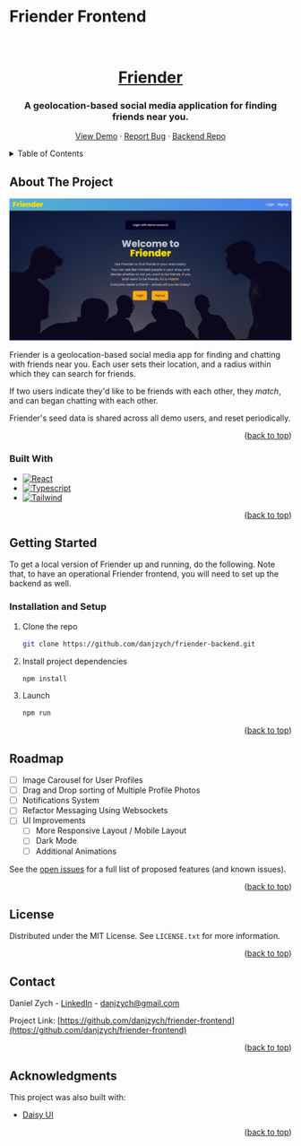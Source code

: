 <a name="readme-top"></a>

# Friender Frontend

<br />
<div align="center">
  <a href="https://github.com/danjzych/friender-frontend">
    <h1>Friender</h1>
  </a>

  <h3 align="center">A geolocation-based social media application for finding friends near you.</h3>

  <p align="center">
    <a href="http://friender.danielzych.com/">View Demo</a>
    ·
    <a href="https://github.com/danjzych/friender-frontend/issues">Report Bug</a>
    ·
    <a href="https://github.com/danjzych/friender-backend">Backend Repo</a>
  </p>
</div>

<!-- TABLE OF CONTENTS -->
<details>
  <summary>Table of Contents</summary>
  <ol>
    <li>
      <a href="#about-the-project">About The Project</a>
      <ul>
        <li><a href="#built-with">Built With</a></li>
      </ul>
    </li>
    <li>
      <a href="#getting-started">Getting Started</a>
      <ul>
        <li><a href="#prerequisites">Prerequisites</a></li>
        <li><a href="#installation">Installation</a></li>
      </ul>
    </li>
    <li><a href="#roadmap">Roadmap</a></li>
    <li><a href="#license">License</a></li>
    <li><a href="#contact">Contact</a></li>
    <li><a href="#acknowledgments">Acknowledgments</a></li>
  </ol>
</details>

<!-- ABOUT THE PROJECT -->

## About The Project

[![Product Name Screen Shot][product-screenshot]](https://example.com)

Friender is a geolocation-based social media app for finding and chatting with friends near you. Each user sets their location, and a radius within which they can search for friends.

If two users indicate they'd like to be friends with each other, they _match_, and can began chatting with each other.

Friender's seed data is shared across all demo users, and reset periodically.

<p align="right">(<a href="#readme-top">back to top</a>)</p>

### Built With

- [![React][React.js]][React-url]
- [![Typescript][Typescript-lang]][Typescript-url]
- [![Tailwind][Tailwind-css]][Tailwind-url]

<p align="right">(<a href="#readme-top">back to top</a>)</p>

<!-- GETTING STARTED -->

## Getting Started

To get a local version of Friender up and running, do the following. Note that, to have an operational Friender frontend, you will need to set up the backend as well.

### Installation and Setup

1. Clone the repo
   ```sh
   git clone https://github.com/danjzych/friender-backend.git
   ```
2. Install project dependencies

   ```sh
   npm install
   ```

3. Launch

   ```sh
   npm run
   ```

   <p align="right">(<a href="#readme-top">back to top</a>)</p>

<!-- ROADMAP -->

## Roadmap

- [ ] Image Carousel for User Profiles
- [ ] Drag and Drop sorting of Multiple Profile Photos
- [ ] Notifications System
- [ ] Refactor Messaging Using Websockets
- [ ] UI Improvements
  - [ ] More Responsive Layout / Mobile Layout
  - [ ] Dark Mode
  - [ ] Additional Animations

See the [open issues](https://github.com/danjzych/friender-frontend/issues) for a full list of proposed features (and known issues).

<p align="right">(<a href="#readme-top">back to top</a>)</p>

<!-- LICENSE -->

## License

Distributed under the MIT License. See `LICENSE.txt` for more information.

<p align="right">(<a href="#readme-top">back to top</a>)</p>

<!-- CONTACT -->

## Contact

Daniel Zych - [LinkedIn](https://www.linkedin.com/in/danielzych/) - danjzych@gmail.com

Project Link: [https://github.com/danjzych/friender-frontend](https://github.com/danjzych/friender-frontend)

<p align="right">(<a href="#readme-top">back to top</a>)</p>

<!-- ACKNOWLEDGMENTS -->

## Acknowledgments

This project was also built with:

- [Daisy UI](https://daisyui.com/)

<p align="right">(<a href="#readme-top">back to top</a>)</p>

<!-- MARKDOWN LINKS & IMAGES -->

[product-screenshot]: public/friender-homepage-screeetshot.png
[React.js]: https://img.shields.io/badge/React-20232A?style=for-the-badge&logo=react&logoColor=61DAFB
[React-url]: https://reactjs.org/
[Typescript-lang]: https://img.shields.io/badge/TypeScript-007ACC?style=for-the-badge&logo=typescript&logoColor=white
[Typescript-url]: https://www.typescriptlang.org/
[Tailwind-css]: https://img.shields.io/badge/Tailwind_CSS-38B2AC?style=for-the-badge&logo=tailwind-css&logoColor=white
[Tailwind-url]: https://tailwindcss.com/
